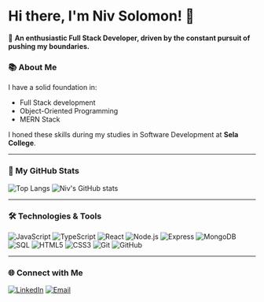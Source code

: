 # Hi there, I'm Niv Solomon! 👋

🎯 **An enthusiastic Full Stack Developer, driven by the constant pursuit of pushing my boundaries.**

### 📚 About Me

I have a solid foundation in:
- Full Stack development
- Object-Oriented Programming
- MERN Stack

I honed these skills during my studies in Software Development at **Sela College**.

---

### 🚀 My GitHub Stats

![Top Langs](https://github-readme-stats.vercel.app/api/top-langs/?username=NivSolomon&langs_count=5&theme=dark&layout=compact)
![Niv's GitHub stats](https://github-readme-stats.vercel.app/api?username=NivSolomon&show_icons=true&theme=dark)

---

### 🛠️ Technologies & Tools

![JavaScript](https://img.shields.io/badge/-JavaScript-black?style=flat-square&logo=javascript)
![TypeScript](https://img.shields.io/badge/-TypeScript-black?style=flat-square&logo=typescript)
![React](https://img.shields.io/badge/-React-black?style=flat-square&logo=react)
![Node.js](https://img.shields.io/badge/-Node.js-black?style=flat-square&logo=node.js)
![Express](https://img.shields.io/badge/-Express-black?style=flat-square&logo=express)
![MongoDB](https://img.shields.io/badge/-MongoDB-black?style=flat-square&logo=mongodb)
![SQL](https://img.shields.io/badge/-SQL-black?style=flat-square&logo=postgresql)
![HTML5](https://img.shields.io/badge/-HTML5-black?style=flat-square&logo=html5)
![CSS3](https://img.shields.io/badge/-CSS3-black?style=flat-square&logo=css3)
![Git](https://img.shields.io/badge/-Git-black?style=flat-square&logo=git)
![GitHub](https://img.shields.io/badge/-GitHub-black?style=flat-square&logo=github)

---

### 🌐 Connect with Me

[![LinkedIn](https://img.shields.io/badge/-LinkedIn-black?style=flat-square&logo=linkedin)](https://www.linkedin.com/in/niv-solomon%F0%9F%8E%97%EF%B8%8F-a6719b275/)
[![Email](https://img.shields.io/badge/-Email-black?style=flat-square&logo=gmail)](mailto:nivsolomon3@gmail.com)

<!---
NivSolomon/NivSolomon is a ✨ special ✨ repository because its `README.md` (this file) appears on your GitHub profile.
You can click the Preview link to take a look at your changes.
--->
